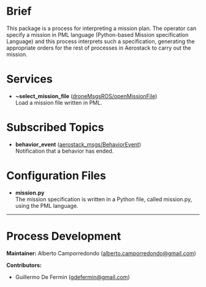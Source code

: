 # Brief

This package is a process for interpreting a mission plan. The operator can specify a mission in PML language (Python-based Mission specification Language) and this process interprets such a specification, generating the appropriate orders for the rest of processes in Aerostack to carry out the mission.

# Services

- **~select_mission_file** ([droneMsgsROS/openMissionFile](https://bitbucket.org/joselusl/dronemsgsros/src/master/srv/openMissionFile.srv))  
Load a mission file written in PML.


# Subscribed Topics

- **behavior_event** ([aerostack_msgs/BehaviorEvent](https://bitbucket.org/visionaerialrobotics/aerostack_msgs/src/master/msg/BehaviorEvent.msg))  
Notification that a behavior has ended.


# Configuration Files

- **mission.py**  
The mission specification is written in a Python file, called mission.py, using the PML language.

---

# Process Development

**Maintainer:** Alberto Camporredondo ([alberto.camporredondo@gmail.com](mailto:alberto.camporredondo@gmail.com))

**Contributors:**

- Guillermo De Fermin ([gdefermin@gmail.com](mailto:gdefermin@gmail.com))
